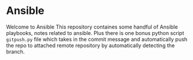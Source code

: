 # Ansible

Welcome to Ansible
This repository containes some handful of Ansible playbooks, notes related to ansible. Plus there is one bonus python script `gitpush.py` file which takes in the commit message and automatically push the repo to attached remote repository by automatically detecting the branch.